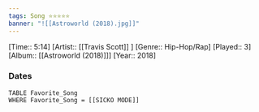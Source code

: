 ```yaml
---
tags: Song ⭐⭐⭐⭐⭐ 
banner: "![[Astroworld (2018).jpg]]"
---
```

[Time:: 5:14]
[Artist:: [[Travis Scott]] ]
[Genre:: Hip-Hop/Rap]
[Played:: 3]
[Album:: [[Astroworld (2018)]]]
[Year:: 2018]
### Dates
````dataview
TABLE Favorite_Song
WHERE Favorite_Song = [[SICKO MODE]]
````